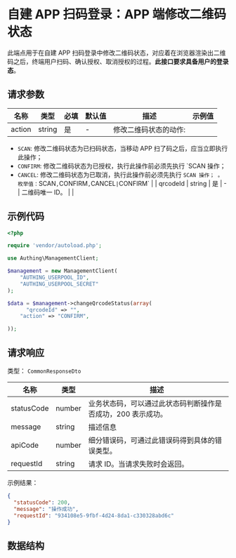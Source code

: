 # 自建 APP 扫码登录：APP 端修改二维码状态

<!--
  警告⚠️：
  不要直接修改该文档，
  https://github.com/Authing/authing-docs-factory
  使用该项目进行生成
-->

<LastUpdated />

此端点用于在自建 APP 扫码登录中修改二维码状态，对应着在浏览器渲染出二维码之后，终端用户扫码、确认授权、取消授权的过程。**此接口要求具备用户的登录态**。

## 请求参数

| 名称 | 类型 | 必填 | 默认值 | 描述 | 示例值 |
| ---- | ---- | ---- | ---- | ---- | ---- |
| action | string | 是 | - | 修改二维码状态的动作:
- `SCAN`: 修改二维码状态为已扫码状态，当移动 APP 扫了码之后，应当立即执行此操作；
- `CONFIRM`: 修改二维码状态为已授权，执行此操作前必须先执行 `SCAN 操作；
- `CANCEL`: 修改二维码状态为已取消，执行此操作前必须先执行 `SCAN 操作；
    。  枚举值：`SCAN`,`CONFIRM`,`CANCEL` | `CONFIRM` |
| qrcodeId | string | 是 | - | 二维码唯一 ID。   |  |


## 示例代码

```php
<?php

require 'vendor/autoload.php';

use Authing\ManagementClient;

$management = new ManagementClient(
    "AUTHING_USERPOOL_ID",
    "AUTHING_USERPOOL_SECRET"
);

$data = $management->changeQrcodeStatus(array(
      "qrcodeId" => "",
    "action" => "CONFIRM",

));
```


## 请求响应

类型： `CommonResponseDto`

| 名称 | 类型 | 描述 |
| ---- | ---- | ---- |
| statusCode | number | 业务状态码，可以通过此状态码判断操作是否成功，200 表示成功。 |
| message | string | 描述信息 |
| apiCode | number | 细分错误码，可通过此错误码得到具体的错误类型。 |
| requestId | string | 请求 ID。当请求失败时会返回。 |



示例结果：

```json
{
  "statusCode": 200,
  "message": "操作成功",
  "requestId": "934108e5-9fbf-4d24-8da1-c330328abd6c"
}
```

## 数据结构


